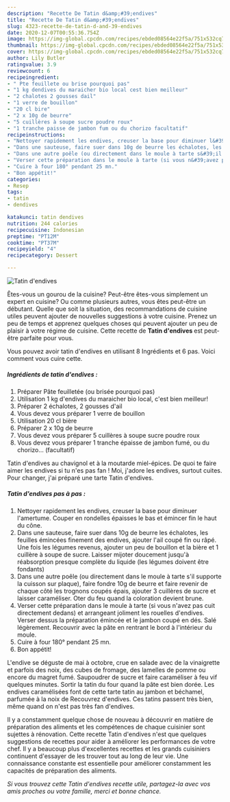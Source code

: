 ```yaml
---
description: "Recette De Tatin d&amp;#39;endives"
title: "Recette De Tatin d&amp;#39;endives"
slug: 4323-recette-de-tatin-d-and-39-endives
date: 2020-12-07T00:55:36.754Z
image: https://img-global.cpcdn.com/recipes/ebded08564e22f5a/751x532cq70/tatin-dendives-photo-principale-de-la-recette.jpg
thumbnail: https://img-global.cpcdn.com/recipes/ebded08564e22f5a/751x532cq70/tatin-dendives-photo-principale-de-la-recette.jpg
cover: https://img-global.cpcdn.com/recipes/ebded08564e22f5a/751x532cq70/tatin-dendives-photo-principale-de-la-recette.jpg
author: Lily Butler
ratingvalue: 3.9
reviewcount: 6
recipeingredient:
- " Pte feuillete ou brise pourquoi pas"
- "1 kg dendives du maraicher bio local cest bien meilleur"
- "2 chalotes 2 gousses dail"
- "1 verre de bouillon"
- "20 cl bire"
- "2 x 10g de beurre"
- "5 cuillères à soupe sucre poudre roux"
- "1 tranche paisse de jambon fum ou du chorizo facultatif"
recipeinstructions:
- "Nettoyer rapidement les endives, creuser la base pour diminuer l&#39;amertume. Couper en rondelles épaisses le bas et émincer fin le haut du cône."
- "Dans une sauteuse, faire suer dans 10g de beurre les échalotes, les feuilles émincées finement des endives, ajouter l&#39;ail coupé fin ou râpé. Une fois les légumes revenus, ajouter un peu de bouillon et la bière et 1 cuillère à soupe de sucre. Laisser mijoter doucement jusqu&#39;à réabsorption presque complète du liquide (les légumes doivent être fondants)"
- "Dans une autre poêle (ou directement dans le moule à tarte s&#39;il supporte la cuisson sur plaque), faire fondre 10g de beurre et faire revenir de chaque côté les trognons coupés épais, ajouter 3 cuillères de sucre et laisser caraméliser. Oter du feu quand la coloration devient brune."
- "Verser cette préparation dans le moule à tarte (si vous n&#39;avez pas cuit directement dedans) et arrangeant joliment les rouelles d&#39;endives. Verser dessus la préparation émincée et le jambon coupé en dés. Salé légèrement. Recouvrir avec la pâte en rentrant le bord à l&#39;intérieur du moule."
- "Cuire à four 180° pendant 25 mn."
- "Bon appétit!"
categories:
- Resep
tags:
- tatin
- dendives

katakunci: tatin dendives 
nutrition: 244 calories
recipecuisine: Indonesian
preptime: "PT12M"
cooktime: "PT37M"
recipeyield: "4"
recipecategory: Dessert

---
```



![Tatin d&#39;endives](https://img-global.cpcdn.com/recipes/ebded08564e22f5a/751x532cq70/tatin-dendives-photo-principale-de-la-recette.jpg)

Êtes-vous un gourou de la cuisine? Peut-être êtes-vous simplement un expert en cuisine? Ou comme plusieurs autres, vous êtes peut-être un débutant. Quelle que soit la situation, des recommandations de cuisine utiles peuvent ajouter de nouvelles suggestions à votre cuisine. Prenez un peu de temps et apprenez quelques choses qui peuvent ajouter un peu de plaisir à votre régime de cuisine. Cette recette de <strong> Tatin d&#39;endives </strong> est peut-être parfaite pour vous.

<!--inarticleads1-->

Vous pouvez avoir tatin d&#39;endives en utilisant 8 Ingrédients et 6 pas. Voici comment vous cuire cette.

##### Ingrédients de tatin d&#39;endives :

1. Préparer  Pâte feuilletée (ou brisée pourquoi pas)
1. Utilisation 1 kg d&#39;endives du maraicher bio local, c&#39;est bien meilleur!
1. Préparer 2 échalotes, 2 gousses d&#39;ail
1. Vous devez vous préparer 1 verre de bouillon
1. Utilisation 20 cl bière
1. Préparer 2 x 10g de beurre
1. Vous devez vous préparer 5 cuillères à soupe sucre poudre roux
1. Vous devez vous préparer 1 tranche épaisse de jambon fumé, ou du chorizo... (facultatif)


Tatin d&#39;endives au chavignol et à la moutarde miel-épices. De quoi te faire aimer les endives si tu n&#39;es pas fan ! Moi, j&#39;adore les endives, surtout cuites. Pour changer, j&#39;ai préparé une tarte Tatin d&#39;endives. 

<!--inarticleads2-->

##### Tatin d&#39;endives pas à pas :

1. Nettoyer rapidement les endives, creuser la base pour diminuer l&#39;amertume. Couper en rondelles épaisses le bas et émincer fin le haut du cône.
1. Dans une sauteuse, faire suer dans 10g de beurre les échalotes, les feuilles émincées finement des endives, ajouter l&#39;ail coupé fin ou râpé. Une fois les légumes revenus, ajouter un peu de bouillon et la bière et 1 cuillère à soupe de sucre. Laisser mijoter doucement jusqu&#39;à réabsorption presque complète du liquide (les légumes doivent être fondants)
1. Dans une autre poêle (ou directement dans le moule à tarte s&#39;il supporte la cuisson sur plaque), faire fondre 10g de beurre et faire revenir de chaque côté les trognons coupés épais, ajouter 3 cuillères de sucre et laisser caraméliser. Oter du feu quand la coloration devient brune.
1. Verser cette préparation dans le moule à tarte (si vous n&#39;avez pas cuit directement dedans) et arrangeant joliment les rouelles d&#39;endives. Verser dessus la préparation émincée et le jambon coupé en dés. Salé légèrement. Recouvrir avec la pâte en rentrant le bord à l&#39;intérieur du moule.
1. Cuire à four 180° pendant 25 mn.
1. Bon appétit!


L&#39;endive se déguste de mai à octobre, crue en salade avec de la vinaigrette et parfois des noix, des cubes de fromage, des lamelles de pomme ou encore du magret fumé. Saupoudrer de sucre et faire caraméliser à feu vif quelques minutes. Sortir la tatin du four quand la pâte est bien dorée. Les endives caramélisées font de cette tarte tatin au jambon et béchamel, parfumée à la noix de Recouvrez d&#39;endives. Ces tatins passent très bien, même quand on n&#39;est pas très fan d&#39;endives. 

<!--inarticleads1-->

<p>
Il y a constamment quelque chose de nouveau à découvrir en matière de préparation des aliments et les compétences de chaque cuisinier sont sujettes à rénovation. Cette recette Tatin d&#39;endives n'est que quelques suggestions de recettes pour aider à améliorer les performances de votre chef. Il y a beaucoup plus d'excellentes recettes et les grands cuisiniers continuent d'essayer de les trouver tout au long de leur vie. Une connaissance constante est essentielle pour améliorer constamment les capacités de préparation des aliments.
</p>

<p>
<i>Si vous trouvez cette Tatin d&#39;endives recette utile, partagez-la avec vos amis proches ou votre famille, merci et bonne chance.</i>
</p>
